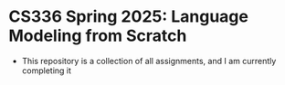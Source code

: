 # CS336 Spring 2025: Language Modeling from Scratch

- This repository is a collection of all assignments, 
and I am currently completing it